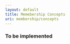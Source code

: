 ```yaml
---
layout: default
title: Memebership Concepts
uri: membership/concepts
---
```


### To be implemented
